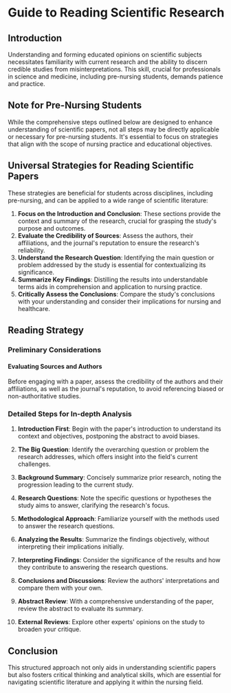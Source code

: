 
# Guide to Reading Scientific Research

## Introduction

Understanding and forming educated opinions on scientific subjects necessitates familiarity with current research and the ability to discern credible studies from misinterpretations. This skill, crucial for professionals in science and medicine, including pre-nursing students, demands patience and practice.

## Note for Pre-Nursing Students

While the comprehensive steps outlined below are designed to enhance understanding of scientific papers, not all steps may be directly applicable or necessary for pre-nursing students. It's essential to focus on strategies that align with the scope of nursing practice and educational objectives.

## Universal Strategies for Reading Scientific Papers

These strategies are beneficial for students across disciplines, including pre-nursing, and can be applied to a wide range of scientific literature:

1. **Focus on the Introduction and Conclusion**: These sections provide the context and summary of the research, crucial for grasping the study's purpose and outcomes.
2. **Evaluate the Credibility of Sources**: Assess the authors, their affiliations, and the journal's reputation to ensure the research's reliability.
3. **Understand the Research Question**: Identifying the main question or problem addressed by the study is essential for contextualizing its significance.
4. **Summarize Key Findings**: Distilling the results into understandable terms aids in comprehension and application to nursing practice.
5. **Critically Assess the Conclusions**: Compare the study's conclusions with your understanding and consider their implications for nursing and healthcare.

## Reading Strategy

### Preliminary Considerations

#### Evaluating Sources and Authors

Before engaging with a paper, assess the credibility of the authors and their affiliations, as well as the journal's reputation, to avoid referencing biased or non-authoritative studies.

### Detailed Steps for In-depth Analysis

1. **Introduction First**: Begin with the paper's introduction to understand its context and objectives, postponing the abstract to avoid biases.
    
2. **The Big Question**: Identify the overarching question or problem the research addresses, which offers insight into the field's current challenges.
    
3. **Background Summary**: Concisely summarize prior research, noting the progression leading to the current study.
    
4. **Research Questions**: Note the specific questions or hypotheses the study aims to answer, clarifying the research's focus.
    
5. **Methodological Approach**: Familiarize yourself with the methods used to answer the research questions.
    
6. **Analyzing the Results**: Summarize the findings objectively, without interpreting their implications initially.
    
7. **Interpreting Findings**: Consider the significance of the results and how they contribute to answering the research questions.
    
8. **Conclusions and Discussions**: Review the authors' interpretations and compare them with your own.
    
9. **Abstract Review**: With a comprehensive understanding of the paper, review the abstract to evaluate its summary.
    
10. **External Reviews**: Explore other experts' opinions on the study to broaden your critique.
    

## Conclusion

This structured approach not only aids in understanding scientific papers but also fosters critical thinking and analytical skills, which are essential for navigating scientific literature and applying it within the nursing field.
